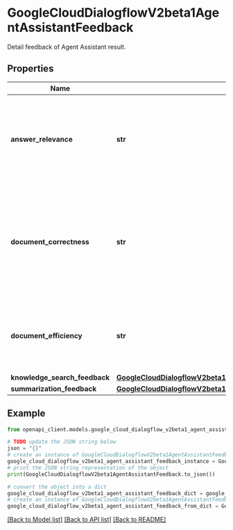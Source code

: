 # GoogleCloudDialogflowV2beta1AgentAssistantFeedback

Detail feedback of Agent Assistant result.

## Properties

Name | Type | Description | Notes
------------ | ------------- | ------------- | -------------
**answer_relevance** | **str** | Optional. Whether or not the suggested answer is relevant. For example: * Query: \&quot;Can I change my mailing address?\&quot; * Suggested document says: \&quot;Items must be returned/exchanged within 60 days of the purchase date.\&quot; * answer_relevance: AnswerRelevance.IRRELEVANT | [optional] 
**document_correctness** | **str** | Optional. Whether or not the information in the document is correct. For example: * Query: \&quot;Can I return the package in 2 days once received?\&quot; * Suggested document says: \&quot;Items must be returned/exchanged within 60 days of the purchase date.\&quot; * Ground truth: \&quot;No return or exchange is allowed.\&quot; * [document_correctness]: INCORRECT | [optional] 
**document_efficiency** | **str** | Optional. Whether or not the suggested document is efficient. For example, if the document is poorly written, hard to understand, hard to use or too long to find useful information, document_efficiency is DocumentEfficiency.INEFFICIENT. | [optional] 
**knowledge_search_feedback** | [**GoogleCloudDialogflowV2beta1AgentAssistantFeedbackKnowledgeSearchFeedback**](GoogleCloudDialogflowV2beta1AgentAssistantFeedbackKnowledgeSearchFeedback.md) |  | [optional] 
**summarization_feedback** | [**GoogleCloudDialogflowV2beta1AgentAssistantFeedbackSummarizationFeedback**](GoogleCloudDialogflowV2beta1AgentAssistantFeedbackSummarizationFeedback.md) |  | [optional] 

## Example

```python
from openapi_client.models.google_cloud_dialogflow_v2beta1_agent_assistant_feedback import GoogleCloudDialogflowV2beta1AgentAssistantFeedback

# TODO update the JSON string below
json = "{}"
# create an instance of GoogleCloudDialogflowV2beta1AgentAssistantFeedback from a JSON string
google_cloud_dialogflow_v2beta1_agent_assistant_feedback_instance = GoogleCloudDialogflowV2beta1AgentAssistantFeedback.from_json(json)
# print the JSON string representation of the object
print(GoogleCloudDialogflowV2beta1AgentAssistantFeedback.to_json())

# convert the object into a dict
google_cloud_dialogflow_v2beta1_agent_assistant_feedback_dict = google_cloud_dialogflow_v2beta1_agent_assistant_feedback_instance.to_dict()
# create an instance of GoogleCloudDialogflowV2beta1AgentAssistantFeedback from a dict
google_cloud_dialogflow_v2beta1_agent_assistant_feedback_from_dict = GoogleCloudDialogflowV2beta1AgentAssistantFeedback.from_dict(google_cloud_dialogflow_v2beta1_agent_assistant_feedback_dict)
```
[[Back to Model list]](../README.md#documentation-for-models) [[Back to API list]](../README.md#documentation-for-api-endpoints) [[Back to README]](../README.md)


